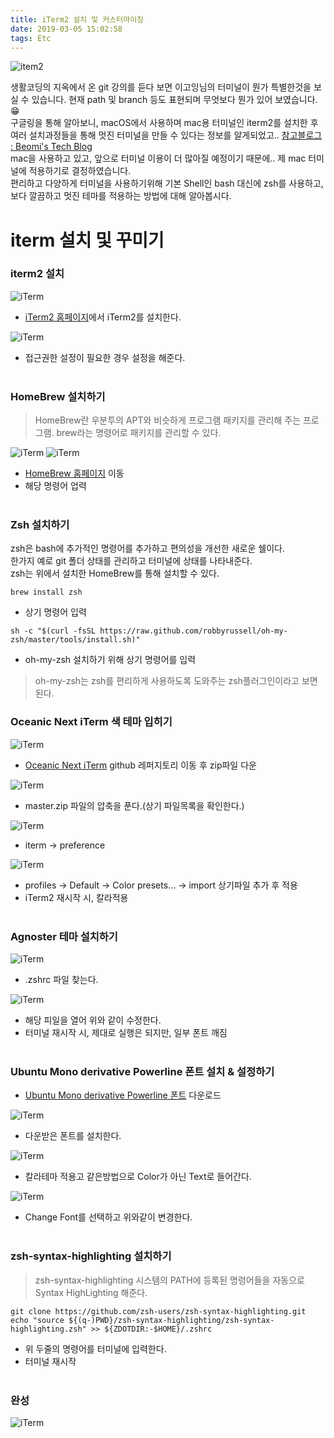 ```yaml
---
title: iTerm2 설치 및 커스터마이징
date: 2019-03-05 15:02:58
tags: Etc
---
```



![item2](/images/etc/iTerm2.jpg)

생활코딩의 지옥에서 온 git 강의를 듣다 보면 이고잉님의 터미널이 뭔가 특별한것을 보실 수 있습니다.
현재 path 및 branch 등도 표현되며 무엇보다 뭔가 있어 보였습니다.😁<br>
구글링을 통해 알아보니, macOS에서 사용하며 mac용 터미널인 iterm2를 설치한 후 여러 설치과정들을 통해 멋진 터미널을 만들 수 있다는 정보를 알게되었고..  [참고블로그 : Beomi's Tech Blog](https://beomi.github.io/2017/07/07/Beautify-ZSH/)     
mac을 사용하고 있고, 앞으로 터미널 이용이 더 많아질 예정이기 때문에.. 제 mac 터미널에 적용하기로 결정하였습니다.<br>
편리하고 다양하게 터미널을 사용하기위해 기본 Shell인 bash 대신에 zsh를 사용하고, 보다 깔끔하고 멋진 테마를 적용하는 방법에 대해 알아봅시다.

# iterm 설치 및 꾸미기

### iterm2 설치
![iTerm](/images/etc/iTerm01.png)
- [iTerm2 홈페이지](https://www.iterm2.com/downloads.html)에서 iTerm2를 설치한다.

![iTerm](/images/etc/iTerm02.png)
- 접근권한 설정이 필요한 경우 설정을 해준다.
<br><br>

### HomeBrew 설치하기
> HomeBrew란 우분투의 APT와 비슷하게 프로그램 패키지를 관리해 주는 프로그램.
brew라는 명령어로 패키지를 관리할 수 있다.

![iTerm](/images/etc/iTerm03.png)
![iTerm](/images/etc/iTerm04.png)
- [HomeBrew 홈페이지](https://brew.sh/) 이동 
- 해당 명령어 업력
<br><br>

### Zsh 설치하기
zsh은 bash에 추가적인 명령어를 추가하고 편의성을 개선한 새로운 쉘이다.   
한가지 예로 git 폴더 상태를 관리하고 터미널에 상태를 나타내준다.    
zsh는 위에서 설치한 HomeBrew를 통해 설치할 수 있다.
```
brew install zsh
```
- 상기 명령어 입력

```
sh -c "$(curl -fsSL https://raw.github.com/robbyrussell/oh-my-zsh/master/tools/install.sh)"

```
- oh-my-zsh 설치하기 위해 상기 명령어를 입력

> oh-my-zsh는 zsh를 편리하게 사용하도록 도와주는 zsh플러그인이라고 보면된다.

### Oceanic Next iTerm 색 테마 입히기
![iTerm](/images/etc/iTerm05.png)
- [Oceanic Next iTerm](https://github.com/mhartington/oceanic-next-iterm) github 레퍼지토리 이동 후 zip파일 다운

![iTerm](/images/etc/iTerm06.png)
- master.zip 파일의 압축을 푼다.(상기 파일목록을 확인한다.)

![iTerm](/images/etc/iTerm07.png)
- iterm → preference

![iTerm](/images/etc/iTerm08.png)
- profiles → Default → Color presets... → import 상기파일 추가 후 적용
- iTerm2 재시작 시, 칼라적용
<br><br>

### Agnoster 테마 설치하기
![iTerm](/images/etc/iTerm09.png)
- .zshrc 파일 찾는다.

![iTerm](/images/etc/iTerm10.png)
- 해당 피일을 열어 위와 같이 수정한다.
- 터미널 재시작 시, 제대로 실행은 되지만, 일부 폰트 깨짐
<br><br>

### Ubuntu Mono derivative Powerline 폰트 설치 & 설정하기
- [Ubuntu Mono derivative Powerline 폰트](https://beomi.github.io/others/Ubuntu_Mono_derivative_Powerline.ttf) 다운로드

![iTerm](/images/etc/iTerm12.png)
- 다운받은 폰트를 설치한다.

![iTerm](/images/etc/iTerm11.png)
- 칼라테마 적용고 같은방법으로 Color가 아닌 Text로 들어간다.

![iTerm](/images/etc/iTerm13.png)
- Change Font를 선택하고 위와같이 변경한다.
<br><br>
 
### zsh-syntax-highlighting 설치하기
>zsh-syntax-highlighting 시스템의 PATH에 등록된 명령어들을 자동으로 Syntax HighLighting 해준다.

```
git clone https://github.com/zsh-users/zsh-syntax-highlighting.git
echo "source ${(q-)PWD}/zsh-syntax-highlighting/zsh-syntax-highlighting.zsh" >> ${ZDOTDIR:-$HOME}/.zshrc
```
- 위 두줄의 명령어를 터미널에 입력한다.
- 터미널 재시작
<br><br>

### 완성
![iTerm](/images/etc/iTerm14.png)
<br><br>











            



